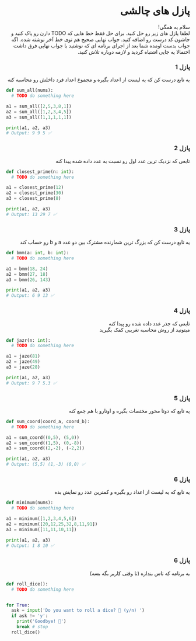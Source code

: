 <div dir="rtl">

# پازل های چالشی

سلام به همگی!  
لطفا پازل های زیر رو حل کنید. برای حل فقط خط هایی که TODO دارن رو پاک کنید و جاشون کد درست رو اضافه کنید. جواب نهایی صحیح هم توی خط آخر نوشته شده. اگه جواب بدست اومده شما بعد از اجرای برنامه ای که نوشتید با جواب نهایی فرق داشت احتمالا یه جایی اشتباه کردید و لازمه دوباره تلاش کنید.

### پازل 1

یه تابع درست کن که یه لیست از اعداد بگیره و مجموع اعداد فرد داخلش رو محاسبه کنه

</div>

```python
def sum_all(nums):
  # TODO do something here

a1 = sum_all([2,5,3,8,1])
a2 = sum_all([1,2,3,4,5])
a3 = sum_all([1,1,1,1,1])

print(a1, a2, a3)
# Output: 9 9 5 ✅
```

<div dir="rtl">

### پازل 2

تابعی که نزدیک ترین عدد اول رو نسبت به عدد داده شده پیدا کنه

</div>

```python
def closest_prime(n: int):
  # TODO do something here

a1 = closest_prime(12)
a2 = closest_prime(30)
a3 = closest_prime(8)

print(a1, a2, a3)
# Output: 13 29 7 ✅
```

<div dir="rtl">

### پازل 3

یه تابع درست کن که بزرگ ترین شمارنده مشترک بین دو عدد a و b رو حساب کند

</div>

```python
def bmm(a: int, b: int):
  # TODO do something here

a1 = bmm(18, 24)
a2 = bmm(27, 18)
a3 = bmm(26, 143)

print(a1, a2, a3)
# Output: 6 9 13 ✅
```

<div dir="rtl">

### پازل 4

تابعی که جذر عدد داده شده رو پیدا کنه  
میتونید از روش محاسبه تغریبی کمک بگیرید

</div>

```python
def jazr(n: int):
  # TODO do something here

a1 = jaze(81)
a2 = jaze(49)
a3 = jaze(28)

print(a1, a2, a3)
# Output: 9 7 5.3 ✅
```

<div dir="rtl">

### پازل 5

یه تابع که دوتا محور مختصات بگیره و اونارو با هم جمع کنه

</div>

```python
def sum_coord(coord_a, coord_b):
  # TODO do something here

a1 = sum_coord((0,5), (5,0))
a2 = sum_coord((1,5), (0,-8))
a3 = sum_coord((2,-2), (-2,2))

print(a1, a2, a3)
# Output: (5,5) (1,-3) (0,0) ✅
```

<div dir="rtl">

### پازل 6

یه تابع که یه لیست از اعداد رو بگیره و کمترین عدد رو نمایش بده

</div>

```python
def minimum(nums):
  # TODO do something here

a1 = minimum([1,2,3,4,5,6])
a2 = minimum([20,12,25,32,8,11,91])
a3 = minimum([11,11,10,11])

print(a1, a2, a3)
# Output: 1 8 10 ✅
```

<div dir="rtl">

### پازل 6

یه برنامه که تاس بندازه (تا وقتی کاربر بگه بسه)

</div>

```python
def roll_dice():
  # TODO do something here


for True:
  ask = input('Do you want to roll a dice? 🎲 (y/n) ')
  if ask != 'y':
    print('Goodbye! 👋')
    break # stop
  roll_dice()
```

